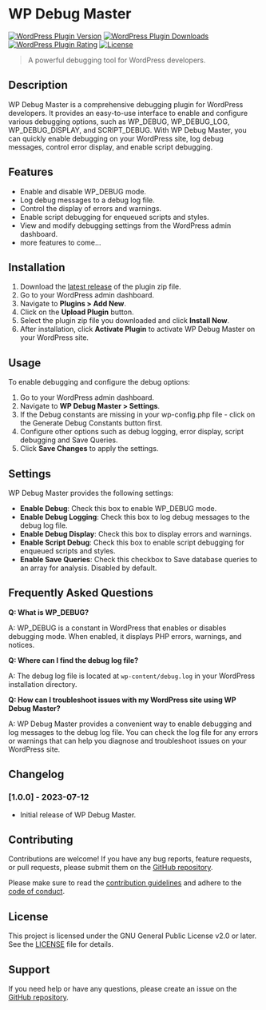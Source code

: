 # WP Debug Master

[![WordPress Plugin Version](https://img.shields.io/wordpress/plugin/v/wp-debug-master.svg)](https://wordpress.org/plugins/wp-debug-master/)
[![WordPress Plugin Downloads](https://img.shields.io/wordpress/plugin/dt/wp-debug-master.svg)](https://wordpress.org/plugins/wp-debug-master/)
[![WordPress Plugin Rating](https://img.shields.io/wordpress/plugin/r/wp-debug-master.svg)](https://wordpress.org/plugins/wp-debug-master/)
[![License](https://img.shields.io/github/license/anatoliiskidkin/wp-debug-master.svg)](https://github.com/anatoliiskidkin/wp-debug-master/blob/master/LICENSE)

> A powerful debugging tool for WordPress developers.

## Description

WP Debug Master is a comprehensive debugging plugin for WordPress developers. It provides an easy-to-use interface to enable and configure various debugging options, such as WP_DEBUG, WP_DEBUG_LOG, WP_DEBUG_DISPLAY, and SCRIPT_DEBUG. With WP Debug Master, you can quickly enable debugging on your WordPress site, log debug messages, control error display, and enable script debugging.

## Features

- Enable and disable WP_DEBUG mode.
- Log debug messages to a debug log file.
- Control the display of errors and warnings.
- Enable script debugging for enqueued scripts and styles.
- View and modify debugging settings from the WordPress admin dashboard.
- more features to come...

## Installation

1. Download the [latest release](https://github.com/anatoliiskidkin/wp-debug-master/releases/latest) of the plugin zip file.
2. Go to your WordPress admin dashboard.
3. Navigate to **Plugins > Add New**.
4. Click on the **Upload Plugin** button.
5. Select the plugin zip file you downloaded and click **Install Now**.
6. After installation, click **Activate Plugin** to activate WP Debug Master on your WordPress site.

## Usage

To enable debugging and configure the debug options:

1. Go to your WordPress admin dashboard.
2. Navigate to **WP Debug Master > Settings**.
3. If the Debug constants are missing in your wp-config.php file - click on the Generate Debug Constants button first.
4. Configure other options such as debug logging, error display, script debugging and Save Queries.
5. Click **Save Changes** to apply the settings.

## Settings

WP Debug Master provides the following settings:

- **Enable Debug**: Check this box to enable WP_DEBUG mode.
- **Enable Debug Logging**: Check this box to log debug messages to the debug log file.
- **Enable Debug Display**: Check this box to display errors and warnings.
- **Enable Script Debug**: Check this box to enable script debugging for enqueued scripts and styles.
- **Enable Save Queries**: Check this checkbox to Save database queries to an array for analysis. Disabled by default.

## Frequently Asked Questions

**Q: What is WP_DEBUG?**

A: WP_DEBUG is a constant in WordPress that enables or disables debugging mode. When enabled, it displays PHP errors, warnings, and notices.

**Q: Where can I find the debug log file?**

A: The debug log file is located at `wp-content/debug.log` in your WordPress installation directory.

**Q: How can I troubleshoot issues with my WordPress site using WP Debug Master?**

A: WP Debug Master provides a convenient way to enable debugging and log messages to the debug log file. You can check the log file for any errors or warnings that can help you diagnose and troubleshoot issues on your WordPress site.

## Changelog

### [1.0.0] - 2023-07-12
- Initial release of WP Debug Master.


## Contributing

Contributions are welcome! If you have any bug reports, feature requests, or pull requests, please submit them on the [GitHub repository](https://github.com/anatoliiskidkin/wp-debug-master).

Please make sure to read the [contribution guidelines](CONTRIBUTING.md) and adhere to the [code of conduct](CODE_OF_CONDUCT.md).

## License

This project is licensed under the GNU General Public License v2.0 or later. See the [LICENSE](LICENSE) file for details.

## Support

If you need help or have any questions, please create an issue on the [GitHub repository](https://github.com/anatoliiskidkin/wp-debug-master/issues).
